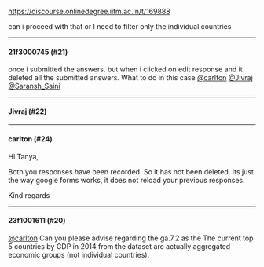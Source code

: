 https://discourse.onlinedegree.iitm.ac.in/t/169888

can i proceed with that or I need to filter only the individual countries</p><hr>

<h4>21f3000745 (#21)</h4>
<p>once i submitted the answers. but when i clicked on edit response and it deleted all the submitted answers. What to do in this case <a class="mention" href="/u/carlton">@carlton</a> <a class="mention" href="/u/jivraj">@Jivraj</a> <a class="mention" href="/u/saransh_saini">@Saransh_Saini</a></p><hr>

<h4>Jivraj (#22)</h4>
<hr>

<h4>carlton (#24)</h4>
<p>Hi Tanya,</p>
<p>Both you responses have been recorded. So it has not been deleted. Its just the way google forms works, it does not reload your previous responses.</p>
<p>Kind regards</p><hr>

<h4>23f1001611 (#20)</h4>
<p><a class="mention" href="/u/carlton">@carlton</a>   Can you please advise regarding the ga.7.2 as the The current top 5 countries by GDP in 2014 from the dataset are actually aggregated economic groups (not individual countries).